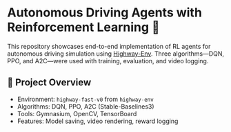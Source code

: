 # Autonomous Driving Agents with Reinforcement Learning 🚗

This repository showcases end-to-end implementation of RL agents for autonomous driving simulation using [Highway-Env](https://github.com/eleurent/highway-env). Three algorithms—DQN, PPO, and A2C—were used with training, evaluation, and video logging.

## 📌 Project Overview
- Environment: `highway-fast-v0` from `highway-env`
- Algorithms: DQN, PPO, A2C (Stable-Baselines3)
- Tools: Gymnasium, OpenCV, TensorBoard
- Features: Model saving, video rendering, reward logging

